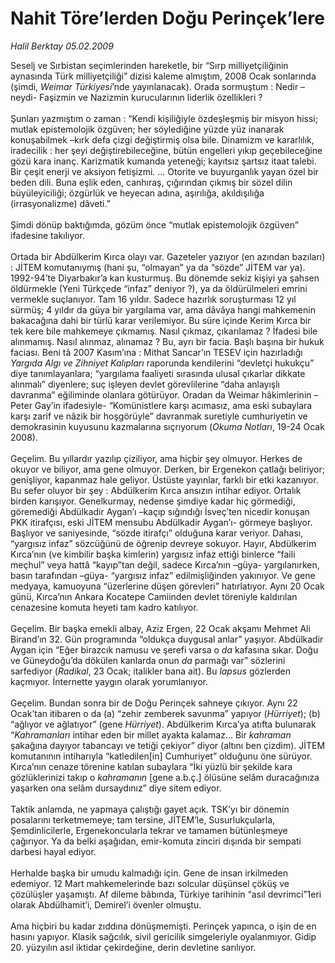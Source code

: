 # Nahit Töre’lerden Doğu Perinçek’lere

*Halil Berktay 05.02.2009*

<div class="taraf_structure_2col_1zq">
<div class="margen_n">



 <p>Seselj ve Sırbistan seçimlerinden hareketle, bir “Sırp milliyetçiliğinin aynasında Türk milliyetçiliği” dizisi kaleme almıştım, 2008 Ocak sonlarında (şimdi, <i>Weimar Türkiyesi</i>’nde yayınlanacak). Orada sormuştum : Nedir –neydi- Faşizmin ve Nazizmin kurucularının liderlik özellikleri ? <br/><br/>Şunları yazmıştım o zaman : “Kendi kişiliğiyle özdeşleşmiş bir misyon hissi; mutlak epistemolojik özgüven; her söylediğine yüzde yüz inanarak konuşabilmek –kırk defa çizgi değiştirmiş olsa bile. Dinamizm ve kararlılık, iradecilik : her şeyi değiştirebileceğine, bütün engelleri yıkıp geçebileceğine gözü kara inanç. Karizmatik kumanda yeteneği; kayıtsız şartsız itaat talebi. Bir çeşit enerji ve aksiyon fetişizmi. ... Otorite ve buyurganlık yayan özel bir beden dili. Buna eşlik eden, canhıraş, çığırından çıkmış bir sözel dilin büyüleyiciliği; özgürlük ve heyecan adına, aşırılığa, akıldışılığa (irrasyonalizme) dâveti.” <br/><br/>Şimdi dönüp baktığımda, gözüm önce “mutlak epistemolojik özgüven” ifadesine takılıyor. <br/><br/>Ortada bir Abdülkerim Kırca olayı var. Gazeteler yazıyor (en azından bazıları) : JİTEM komutanıymış (hani şu, “olmayan” ya da “sözde” JİTEM var ya). 1992-94’te Diyarbakır’a kan kusturmuş. Bu dönemde sekiz kişiyi ya şahsen öldürmekle (Yeni Türkçede “infaz” deniyor ?), ya da öldürülmeleri emrini vermekle suçlanıyor. Tam 16 yıldır. Sadece hazırlık soruşturması 12 yıl sürmüş; 4 yıldır da güya bir yargılama var, ama dâvâya hangi mahkemenin bakacağına dahi bir türlü karar verilemiyor. Bu süre içinde Kerim Kırca bir tek kere bile mahkemeye çıkmamış. Nasıl çıkmaz, çıkarılamaz ? İfadesi bile alınmamış. Nasıl alınmaz, alınamaz ? Bu, ayrı bir facia. Başlı başına bir hukuk faciası. Beni tâ 2007 Kasım’ına : Mithat Sancar’ın TESEV için hazırladığı <i>Yargıda Algı ve Zihniyet Kalıpları</i> raporunda kendilerini “devletçi hukukçu” diye tanımlayanlara; “yargılama faaliyeti sırasında ulusal çıkarlar dikkate alınmalı” diyenlere; suç işleyen devlet görevlilerine “daha anlayışlı davranma” eğiliminde olanlara götürüyor. Oradan da Weimar hâkimlerinin –Peter Gay’in ifadesiyle- “Komünistlere karşı acımasız, ama eski subaylara karşı zarif ve nâzik bir hoşgörüyle” davranmak suretiyle cumhuriyetin ve demokrasinin kuyusunu kazmalarına sıçrıyorum (<i>Okuma Notları</i>, 19-24 Ocak 2008). <br/><br/>Geçelim. Bu yıllardır yazılıp çiziliyor, ama hiçbir şey olmuyor. Herkes de okuyor ve biliyor, ama gene olmuyor. Derken, bir Ergenekon çatlağı beliriyor; genişliyor, kapanmaz hale geliyor. Üstüste yayınlar, farklı bir etki kazanıyor. Bu sefer oluyor bir şey : Abdülkerim Kırca ansızın intihar ediyor. Ortalık birden karışıyor. Genelkurmay, nedense şimdiye kadar hiç görmediği, göremediği Abdülkadir Aygan’ı –kaçıp sığındığı İsveç’ten nicedir konuşan PKK itirafçısı, eski JİTEM mensubu Abdülkadir Aygan’ı- görmeye başlıyor. Başlıyor ve saniyesinde, “sözde itirafçı” olduğuna karar veriyor. Dahası, “yargısız infaz” sözcüğünü de öğrenip devreye sokuyor. Hayır, Abdülkerim Kırca’nın (ve kimbilir başka kimlerin) yargısız infaz ettiği binlerce “faili meçhul” veya hattâ “kayıp”tan değil, sadece Kırca’nın –güya- yargılanırken, basın tarafından –güya- “yargısız infaz” edilmişliğinden yakınıyor. Ve gene medyaya, kamuoyuna “üzerlerine düşen görevleri” hatırlatıyor. Aynı 20 Ocak günü, Kırca’nın Ankara Kocatepe Camiinden devlet töreniyle kaldırılan cenazesine komuta heyeti tam kadro katılıyor. <br/><br/>Geçelim. Bir başka emekli albay, Aziz Ergen, 22 Ocak akşamı Mehmet Ali Birand’ın 32. Gün programında “oldukça duygusal anlar” yaşıyor. Abdülkadir Aygan için “Eğer birazcık namusu ve şerefi varsa o <i>da</i> kafasına sıkar. Doğu ve Güneydoğu’da dökülen kanlarda onun <i>da</i> parmağı var” sözlerini sarfediyor (<i>Radikal</i>, 23 Ocak; italikler bana ait). Bu <i>lapsus</i> gözlerden kaçmıyor. İnternette yaygın olarak yorumlanıyor. <br/><br/>Geçelim. Bundan sonra bir de Doğu Perinçek sahneye çıkıyor. Aynı 22 Ocak’tan itibaren o da (a) “zehir zemberek savunma” yapıyor (<i>Hürriyet</i>); (b) “ağlıyor ve ağlatıyor” (gene <i>Hürriyet</i>). Abdülkerim Kırca’ya atıfta bulunarak “<i>Kahramanları</i> intihar eden bir millet ayakta kalamaz... Bir <i>kahraman</i> şakağına dayıyor tabancayı ve tetiği çekiyor” diyor (altını ben çizdim). JİTEM komutanının intiharıyla “katledilen[in] Cumhuriyet” olduğunu öne sürüyor. Kırca’nın cenaze törenine katılan subaylara “İki yüzlü bir şekilde kara gözlüklerinizi takıp o <i>kahramanın</i> [gene a.b.ç.] ölüsüne selâm duracağınıza yaşarken ona selâm dursaydınız” diye sitem ediyor. <br/><br/>Taktik anlamda, ne yapmaya çalıştığı gayet açık. TSK’yı bir dönemin posalarını terketmemeye; tam tersine, JİTEM’le, Susurlukçularla, Şemdinlicilerle, Ergenekoncularla tekrar ve tamamen bütünleşmeye çağırıyor. Ya da belki aşağıdan, emir-komuta zinciri dışında bir sempati darbesi hayal ediyor. <br/><br/>Herhalde başka bir umudu kalmadığı için. Gene de insan irkilmeden edemiyor. 12 Mart mahkemelerinde bazı solcular düşünsel çöküş ve çözülüşler yaşamıştı. Af dileme bâbında, Türkiye tarihinin “asıl devrimci”1eri olarak Abdülhamit’i, Demirel’i övenler olmuştu. <br/><br/>Ama hiçbiri bu kadar zıddına dönüşmemişti. Perinçek yapınca, o işin de en hasını yapıyor. Klasik sağcılık, sivil gericilik simgeleriyle oyalanmıyor. Gidip 20. yüzyılın asıl iktidar çekirdeğine, derin devletine sarılıyor.</p>

<br/>


<div id="taraf_not">
</div>

</div>


</div>
